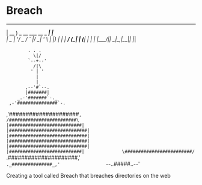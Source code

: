# Breach

 ____                      _     
| __ ) _ __ ___  __ _  ___| |__  
|  _ \| '__/ _ \/ _` |/ __| '_ \ 
| |_) | | |  __/ (_| | (__| | | |
|____/|_|  \___|\__,_|\___|_| |_|



            . . .                         
              \|/                          
            `--+--'                        
              /|\                          
             ' | '                         
               |                           
               |                           
           ,--'#`--.                       
           |#######|                       
        _.-'#######`-._                    
     ,-'###############`-.                 
   ,'#####################`,               
  /#########################\              
 |###########################|             
|#############################|            
|#############################|            
|#############################|            
|#############################|            
 |###########################|             
  \#########################/              
   `.#####################,'               
     `._###############_,'                
        `--..#####..--'




Creating a tool called Breach that breaches directories on the web
